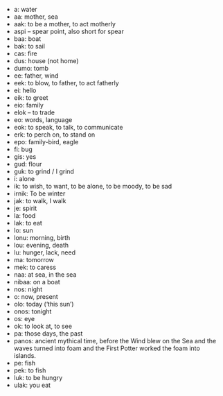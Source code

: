 * a: water
* aa: mother, sea
* aak: to be a mother, to act motherly
* aspi – spear point, also short for spear
* baa: boat
* bak: to sail
* cas: fire
* dus: house (not home)
* dumo: tomb
* ee: father, wind
* eek: to blow, to father, to act fatherly
* ei: hello
* eik: to greet
* eio: family
* elok – to trade
* eo: words, language
* eok: to speak, to talk, to communicate
* erk: to perch on, to stand on
* epo: family-bird, eagle
* fi: bug
* gis: yes
* gud: flour
* guk: to grind / I grind
* i: alone
* ik: to wish, to want, to be alone, to be moody, to be sad
* irnik: To be winter
* jak: to walk, I walk
* je: spirit
* la: food
* lak: to eat
* lo: sun
* lonu: morning, birth
* lou: evening, death
* lu: hunger, lack, need
* ma: tomorrow
* mek: to caress
* naa: at sea, in the sea
* nibaa: on a boat
* nos: night
* o: now, present
* olo: today (‘this sun’)
* onos: tonight
* os: eye
* ok: to look at, to see
* pa: those days, the past
* panos: ancient mythical time, before the Wind blew on the Sea and the waves turned into foam and the First Potter worked the  foam into islands.
* pe: fish
* pek: to fish
* luk: to be hungry
* ulak: you eat
